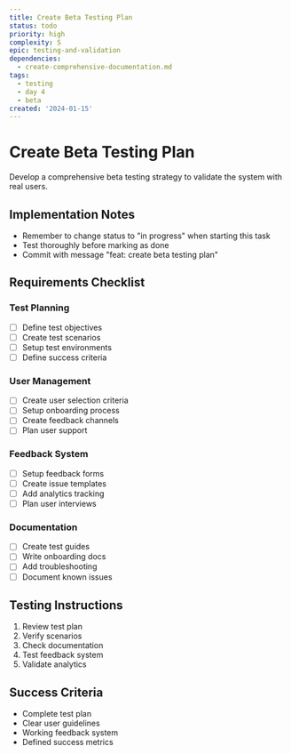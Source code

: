 ```yaml
---
title: Create Beta Testing Plan
status: todo
priority: high
complexity: S
epic: testing-and-validation
dependencies:
  - create-comprehensive-documentation.md
tags:
  - testing
  - day 4
  - beta
created: '2024-01-15'
---
```


# Create Beta Testing Plan

Develop a comprehensive beta testing strategy to validate the system with real users.

## Implementation Notes
- Remember to change status to "in progress" when starting this task
- Test thoroughly before marking as done
- Commit with message "feat: create beta testing plan"

## Requirements Checklist

### Test Planning
- [ ] Define test objectives
- [ ] Create test scenarios
- [ ] Setup test environments
- [ ] Define success criteria

### User Management
- [ ] Create user selection criteria
- [ ] Setup onboarding process
- [ ] Create feedback channels
- [ ] Plan user support

### Feedback System
- [ ] Setup feedback forms
- [ ] Create issue templates
- [ ] Add analytics tracking
- [ ] Plan user interviews

### Documentation
- [ ] Create test guides
- [ ] Write onboarding docs
- [ ] Add troubleshooting
- [ ] Document known issues

## Testing Instructions
1. Review test plan
2. Verify scenarios
3. Check documentation
4. Test feedback system
5. Validate analytics

## Success Criteria
- Complete test plan
- Clear user guidelines
- Working feedback system
- Defined success metrics 